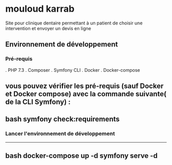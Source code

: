 # mouloud karrab

Site pour clinique dentaire permettant à un patient de choisir une intervention et envoyer un devis en ligne 

## Environnement de développement

### Pré-requis
 . PHP 7.3
 . Composer
 . Symfony CLI
 . Docker
 . Docker-compose

 vous pouvez vérifier les pré-requis (sauf Docker et Docker compose) avec la commande suivante( de la CLI Symfony) :
 ---
 bash
 symfony check:requirements
 ----

 ### Lancer l'environnement de développement 

 ---
 bash
 docker-compose up -d
 symfony serve -d
 ---
 
